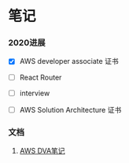 # 笔记

### 2020进展
- [x] AWS developer associate 证书
- [ ] React Router
- [ ] interview
- [ ] AWS Solution Architecture 证书


### 文档
1. [AWS DVA笔记](https://1drv.ms/u/s!AiR30pWX0ETziwgj-eYtQYcDC8y7)
